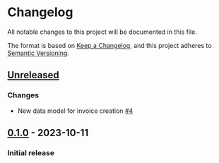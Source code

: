 # Changelog

All notable changes to this project will be documented in this file.

The format is based on [Keep a Changelog](https://keepachangelog.com/en/1.1.0/),
and this project adheres to [Semantic Versioning](https://semver.org/spec/v2.0.0.html).

## [Unreleased]

### Changes

- New data model for invoice creation [#4](https://github.com/robertwtucker/hospitality-demo-das-upload/pull/4)

## [0.1.0] - 2023-10-11

### Initial release

[unreleased]: https://github.com/robertwtucker/hospitality-demo-das-upload/compare/v0.1.0...HEAD
[0.1.0]: https://github.com/robertwtucker/hospitality-demo-das-upload/releases/tag/v0.1.0

